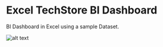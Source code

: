 # Excel TechStore BI Dashboard
BI Dashboard in Excel using a sample Dataset.

![alt text](https://github.com/IsiNavarro/Excel_TechStore_BI_Dashboard/blob/main/image.jpg?raw=true)
